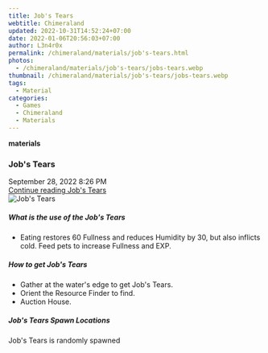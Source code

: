 ```yaml
---
title: Job's Tears
webtitle: Chimeraland
updated: 2022-10-31T14:52:24+07:00
date: 2022-01-06T20:56:03+07:00
author: L3n4r0x
permalink: /chimeraland/materials/job's-tears.html
photos:
  - /chimeraland/materials/job's-tears/jobs-tears.webp
thumbnail: /chimeraland/materials/job's-tears/jobs-tears.webp
tags:
  - Material
categories:
  - Games
  - Chimeraland
  - Materials
---
```


<section id="bootstrap-wrapper"><link rel="stylesheet" href="https://cdn.statically.io/gh/dimaslanjaka/Web-Manajemen/40ac3225/css/bootstrap-4.5-wrapper.css"/><div class="row g-0 border rounded overflow-hidden flex-md-row mb-4 shadow-sm position-relative"><div class="col p-4 d-flex flex-column position-static"><strong class="d-inline-block mb-2 text-success">materials</strong><h3 class="mb-0">Job&#x27;s Tears</h3><div class="mb-1 text-muted">September 28, 2022 8:26 PM</div><a href="#" class="stretched-link d-none">Continue reading Job&#x27;s Tears</a></div><div class="col-auto d-none d-lg-block"><img src="/chimeraland/materials/job&#x27;s-tears/jobs-tears.webp" alt="Job&#x27;s Tears"/></div></div><div class="row"><div class="col-lg-6 col-12 mb-2"><div class="card"><div class="card-body"><h5 class="card-title">What is the use of the Job&#x27;s Tears</h5><div class="card-text"><ul><li>Eating restores 60 Fullness and reduces Humidity by 30, but also inflicts cold. Feed pets to increase Fullness and EXP.</li></ul></div></div></div></div><div class="col-lg-6 col-12 mb-2"><div class="card"><div class="card-body"><h5 class="card-title">How to get Job&#x27;s Tears</h5><div class="card-text"><ul><li>Gather at the water&#x27;s edge to get Job&#x27;s Tears.</li><li>Orient the Resource Finder to find.</li><li>Auction House.</li></ul></div></div></div></div><div class="col-12 mb-2"><h5>Job&#x27;s Tears Spawn Locations</h5><p>Job&#x27;s Tears is randomly spawned</p></div></div></section>